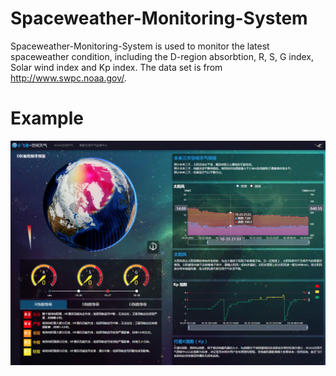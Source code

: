 # Spaceweather-Monitoring-System
Spaceweather-Monitoring-System is used to monitor the latest spaceweather condition, including the D-region absorbtion, R, S, G index, Solar wind index and Kp index. The data set is from http://www.swpc.noaa.gov/.

# Example
![example pic](https://github.com/jiangguix/Spaceweather-Monitoring-System/blob/master/Screenshots/screenshot.png)

